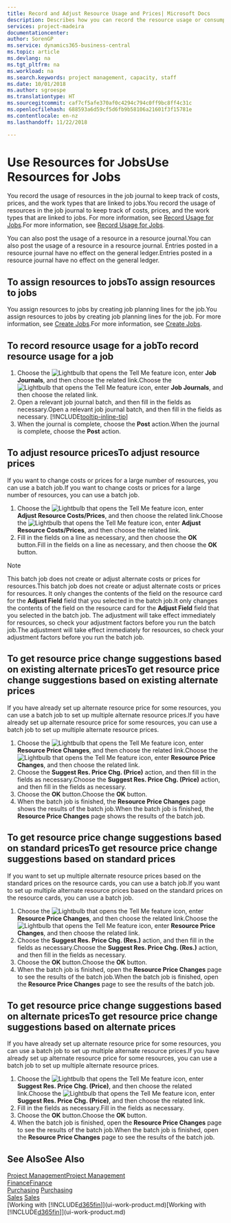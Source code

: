 ```yaml
---
title: Record and Adjust Resource Usage and Prices| Microsoft Docs
description: Describes how you can record the resource usage or consumption associated with a job, to keep track and manage costs, prices, and work types.
services: project-madeira
documentationcenter: 
author: SorenGP
ms.service: dynamics365-business-central
ms.topic: article
ms.devlang: na
ms.tgt_pltfrm: na
ms.workload: na
ms.search.keywords: project management, capacity, staff
ms.date: 10/01/2018
ms.author: sgroespe
ms.translationtype: HT
ms.sourcegitcommit: caf7cf5afe370af0c4294c794c0ff9bc8ff4c31c
ms.openlocfilehash: 688593a6d59cf5d6fb9b58106a21601f3f15781e
ms.contentlocale: en-nz
ms.lasthandoff: 11/22/2018

---
```

# <a name="use-resources-for-jobs"></a><span data-ttu-id="5ecb2-103">Use Resources for Jobs</span><span class="sxs-lookup"><span data-stu-id="5ecb2-103">Use Resources for Jobs</span></span>
<span data-ttu-id="5ecb2-104">You record the usage of resources in the job journal to keep track of costs, prices, and the work types that are linked to jobs.</span><span class="sxs-lookup"><span data-stu-id="5ecb2-104">You record the usage of resources in the job journal to keep track of costs, prices, and the work types that are linked to jobs.</span></span> <span data-ttu-id="5ecb2-105">For more information, see [Record Usage for Jobs](projects-how-record-job-usage.md).</span><span class="sxs-lookup"><span data-stu-id="5ecb2-105">For more information, see [Record Usage for Jobs](projects-how-record-job-usage.md).</span></span>

<span data-ttu-id="5ecb2-106">You can also post the usage of a resource in a resource journal.</span><span class="sxs-lookup"><span data-stu-id="5ecb2-106">You can also post the usage of a resource in a resource journal.</span></span> <span data-ttu-id="5ecb2-107">Entries posted in a resource journal have no effect on the general ledger.</span><span class="sxs-lookup"><span data-stu-id="5ecb2-107">Entries posted in a resource journal have no effect on the general ledger.</span></span>

## <a name="to-assign-resources-to-jobs"></a><span data-ttu-id="5ecb2-108">To assign resources to jobs</span><span class="sxs-lookup"><span data-stu-id="5ecb2-108">To assign resources to jobs</span></span>
<span data-ttu-id="5ecb2-109">You assign resources to jobs by creating job planning lines for the job.</span><span class="sxs-lookup"><span data-stu-id="5ecb2-109">You assign resources to jobs by creating job planning lines for the job.</span></span> <span data-ttu-id="5ecb2-110">For more information, see [Create Jobs](projects-how-create-jobs.md).</span><span class="sxs-lookup"><span data-stu-id="5ecb2-110">For more information, see [Create Jobs](projects-how-create-jobs.md).</span></span>

## <a name="to-record-resource-usage-for-a-job"></a><span data-ttu-id="5ecb2-111">To record resource usage for a job</span><span class="sxs-lookup"><span data-stu-id="5ecb2-111">To record resource usage for a job</span></span>
1. <span data-ttu-id="5ecb2-112">Choose the ![Lightbulb that opens the Tell Me feature](media/ui-search/search_small.png "Tell me what you want to do") icon, enter **Job Journals**, and then choose the related link.</span><span class="sxs-lookup"><span data-stu-id="5ecb2-112">Choose the ![Lightbulb that opens the Tell Me feature](media/ui-search/search_small.png "Tell me what you want to do") icon, enter **Job Journals**, and then choose the related link.</span></span>
2. <span data-ttu-id="5ecb2-113">Open a relevant job journal batch, and then fill in the fields as necessary.</span><span class="sxs-lookup"><span data-stu-id="5ecb2-113">Open a relevant job journal batch, and then fill in the fields as necessary.</span></span> [!INCLUDE[tooltip-inline-tip](includes/tooltip-inline-tip_md.md)]
3. <span data-ttu-id="5ecb2-114">When the journal is complete, choose the **Post** action.</span><span class="sxs-lookup"><span data-stu-id="5ecb2-114">When the journal is complete, choose the **Post** action.</span></span>

## <a name="to-adjust-resource-prices"></a><span data-ttu-id="5ecb2-115">To adjust resource prices</span><span class="sxs-lookup"><span data-stu-id="5ecb2-115">To adjust resource prices</span></span>
<span data-ttu-id="5ecb2-116">If you want to change costs or prices for a large number of resources, you can use a batch job.</span><span class="sxs-lookup"><span data-stu-id="5ecb2-116">If you want to change costs or prices for a large number of resources, you can use a batch job.</span></span>  

1. <span data-ttu-id="5ecb2-117">Choose the ![Lightbulb that opens the Tell Me feature](media/ui-search/search_small.png "Tell me what you want to do") icon, enter **Adjust Resource Costs/Prices**, and then choose the related link.</span><span class="sxs-lookup"><span data-stu-id="5ecb2-117">Choose the ![Lightbulb that opens the Tell Me feature](media/ui-search/search_small.png "Tell me what you want to do") icon, enter **Adjust Resource Costs/Prices**, and then choose the related link.</span></span>
2. <span data-ttu-id="5ecb2-118">Fill in the fields on a line as necessary, and then choose the **OK** button.</span><span class="sxs-lookup"><span data-stu-id="5ecb2-118">Fill in the fields on a line as necessary, and then choose the **OK** button.</span></span>

> [!NOTE]  
>   <span data-ttu-id="5ecb2-119">This batch job does not create or adjust alternate costs or prices for resources.</span><span class="sxs-lookup"><span data-stu-id="5ecb2-119">This batch job does not create or adjust alternate costs or prices for resources.</span></span> <span data-ttu-id="5ecb2-120">It only changes the contents of the field on the resource card for the **Adjust Field** field that you selected in the batch job.</span><span class="sxs-lookup"><span data-stu-id="5ecb2-120">It only changes the contents of the field on the resource card for the **Adjust Field** field that you selected in the batch job.</span></span> <span data-ttu-id="5ecb2-121">The adjustment will take effect immediately for resources, so check your adjustment factors before you run the batch job.</span><span class="sxs-lookup"><span data-stu-id="5ecb2-121">The adjustment will take effect immediately for resources, so check your adjustment factors before you run the batch job.</span></span>

## <a name="to-get-resource-price-change-suggestions-based-on-existing-alternate-prices"></a><span data-ttu-id="5ecb2-122">To get resource price change suggestions based on existing alternate prices</span><span class="sxs-lookup"><span data-stu-id="5ecb2-122">To get resource price change suggestions based on existing alternate prices</span></span>
<span data-ttu-id="5ecb2-123">If you have already set up alternate resource price for some resources, you can use a batch job to set up multiple alternate resource prices.</span><span class="sxs-lookup"><span data-stu-id="5ecb2-123">If you have already set up alternate resource price for some resources, you can use a batch job to set up multiple alternate resource prices.</span></span>

1. <span data-ttu-id="5ecb2-124">Choose the ![Lightbulb that opens the Tell Me feature](media/ui-search/search_small.png "Tell me what you want to do") icon, enter **Resource Price Changes**, and then choose the related link.</span><span class="sxs-lookup"><span data-stu-id="5ecb2-124">Choose the ![Lightbulb that opens the Tell Me feature](media/ui-search/search_small.png "Tell me what you want to do") icon, enter **Resource Price Changes**, and then choose the related link.</span></span>
2. <span data-ttu-id="5ecb2-125">Choose the **Suggest Res. Price Chg. (Price)** action, and then fill in the fields as necessary.</span><span class="sxs-lookup"><span data-stu-id="5ecb2-125">Choose the **Suggest Res. Price Chg. (Price)** action, and then fill in the fields as necessary.</span></span>
3. <span data-ttu-id="5ecb2-126">Choose the **OK** button.</span><span class="sxs-lookup"><span data-stu-id="5ecb2-126">Choose the **OK** button.</span></span>  
4. <span data-ttu-id="5ecb2-127">When the batch job is finished, the **Resource Price Changes** page shows the results of the batch job.</span><span class="sxs-lookup"><span data-stu-id="5ecb2-127">When the batch job is finished, the **Resource Price Changes** page shows the results of the batch job.</span></span>

## <a name="to-get-resource-price-change-suggestions-based-on-standard-prices"></a><span data-ttu-id="5ecb2-128">To get resource price change suggestions based on standard prices</span><span class="sxs-lookup"><span data-stu-id="5ecb2-128">To get resource price change suggestions based on standard prices</span></span>
<span data-ttu-id="5ecb2-129">If you want to set up multiple alternate resource prices based on the standard prices on the resource cards, you can use a batch job.</span><span class="sxs-lookup"><span data-stu-id="5ecb2-129">If you want to set up multiple alternate resource prices based on the standard prices on the resource cards, you can use a batch job.</span></span>  

1. <span data-ttu-id="5ecb2-130">Choose the ![Lightbulb that opens the Tell Me feature](media/ui-search/search_small.png "Tell me what you want to do") icon, enter **Resource Price Changes**, and then choose the related link.</span><span class="sxs-lookup"><span data-stu-id="5ecb2-130">Choose the ![Lightbulb that opens the Tell Me feature](media/ui-search/search_small.png "Tell me what you want to do") icon, enter **Resource Price Changes**, and then choose the related link.</span></span>
2. <span data-ttu-id="5ecb2-131">Choose the **Suggest Res. Price Chg. (Res.)** action, and then fill in the fields as necessary.</span><span class="sxs-lookup"><span data-stu-id="5ecb2-131">Choose the **Suggest Res. Price Chg. (Res.)** action, and then fill in the fields as necessary.</span></span>  
3. <span data-ttu-id="5ecb2-132">Choose the **OK** button.</span><span class="sxs-lookup"><span data-stu-id="5ecb2-132">Choose the **OK** button.</span></span>  
4. <span data-ttu-id="5ecb2-133">When the batch job is finished, open the **Resource Price Changes** page to see the results of the batch job.</span><span class="sxs-lookup"><span data-stu-id="5ecb2-133">When the batch job is finished, open the **Resource Price Changes** page to see the results of the batch job.</span></span>

## <a name="to-get-resource-price-change-suggestions-based-on-alternate-prices"></a><span data-ttu-id="5ecb2-134">To get resource price change suggestions based on alternate prices</span><span class="sxs-lookup"><span data-stu-id="5ecb2-134">To get resource price change suggestions based on alternate prices</span></span>
<span data-ttu-id="5ecb2-135">If you have already set up alternate resource price for some resources, you can use a batch job to set up multiple alternate resource prices.</span><span class="sxs-lookup"><span data-stu-id="5ecb2-135">If you have already set up alternate resource price for some resources, you can use a batch job to set up multiple alternate resource prices.</span></span>

1. <span data-ttu-id="5ecb2-136">Choose the ![Lightbulb that opens the Tell Me feature](media/ui-search/search_small.png "Tell me what you want to do") icon, enter **Suggest Res. Price Chg. (Price)**, and then choose the related link.</span><span class="sxs-lookup"><span data-stu-id="5ecb2-136">Choose the ![Lightbulb that opens the Tell Me feature](media/ui-search/search_small.png "Tell me what you want to do") icon, enter **Suggest Res. Price Chg. (Price)**, and then choose the related link.</span></span>  
2. <span data-ttu-id="5ecb2-137">Fill in the fields as necessary.</span><span class="sxs-lookup"><span data-stu-id="5ecb2-137">Fill in the fields as necessary.</span></span>
3. <span data-ttu-id="5ecb2-138">Choose the **OK** button.</span><span class="sxs-lookup"><span data-stu-id="5ecb2-138">Choose the **OK** button.</span></span>  
4. <span data-ttu-id="5ecb2-139">When the batch job is finished, open the **Resource Price Changes** page to see the results of the batch job.</span><span class="sxs-lookup"><span data-stu-id="5ecb2-139">When the batch job is finished, open the **Resource Price Changes** page to see the results of the batch job.</span></span>

## <a name="see-also"></a><span data-ttu-id="5ecb2-140">See Also</span><span class="sxs-lookup"><span data-stu-id="5ecb2-140">See Also</span></span>
[<span data-ttu-id="5ecb2-141">Project Management</span><span class="sxs-lookup"><span data-stu-id="5ecb2-141">Project Management</span></span>](projects-manage-projects.md)  
[<span data-ttu-id="5ecb2-142">Finance</span><span class="sxs-lookup"><span data-stu-id="5ecb2-142">Finance</span></span>](finance.md)  
<span data-ttu-id="5ecb2-143">[Purchasing](purchasing-manage-purchasing.md)       </span><span class="sxs-lookup"><span data-stu-id="5ecb2-143">[Purchasing](purchasing-manage-purchasing.md)       </span></span>  
<span data-ttu-id="5ecb2-144">[Sales](sales-manage-sales.md)   </span><span class="sxs-lookup"><span data-stu-id="5ecb2-144">[Sales](sales-manage-sales.md)   </span></span>  
<span data-ttu-id="5ecb2-145">[Working with [!INCLUDE[d365fin](includes/d365fin_md.md)]](ui-work-product.md)</span><span class="sxs-lookup"><span data-stu-id="5ecb2-145">[Working with [!INCLUDE[d365fin](includes/d365fin_md.md)]](ui-work-product.md)</span></span>  

